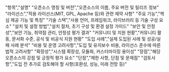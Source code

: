 
"항목","설명"
"오픈소스 명칭 및 버전","오픈소스의 이름, 주요 버전 및 릴리즈 정보"
"라이선스","적용 라이선스(MIT, GPL, Apache 등)와 관련 제약 사항"
"주요 기능","핵심 제공 기능 및 특징"
"기술 스택","사용 언어, 프레임워크, 라이브러리 등 기술 구성 요소"
"설치 및 설정 방법","설치 절차, 초기 구성 및 환경 설정 가이드"
"보안 및 안정성","보안 기능, 취약점 관리, 안정성 평가 결과"
"커뮤니티 및 지원 현황","커뮤니티 활동, 문서화 수준, 공식 및 비공식 지원 현황"
"도입 사례","실제 도입된 사례 및 성공/실패 사례 분석"
"비용 및 운영 고려사항","도입 및 유지보수 비용, 라이선스 준수에 따른 법적 고려사항"
"확장성","시스템 확장성, 모듈화, 커스터마이징 용이성"
"장점","해당 오픈소스의 강점 및 긍정적 평가 요소"
"단점","제한 사항, 단점 및 문제점"
"검토사항","도입 전 추가로 검토해야 할 사항(호환성, 성능, 미래 전망 등)"
